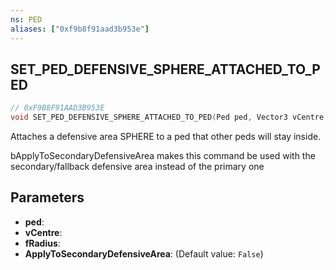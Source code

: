 ```yaml
---
ns: PED
aliases: ["0xf9b8f91aad3b953e"]
---
```

## SET_PED_DEFENSIVE_SPHERE_ATTACHED_TO_PED

```c
// 0xF9B8F91AAD3B953E
void SET_PED_DEFENSIVE_SPHERE_ATTACHED_TO_PED(Ped ped, Vector3 vCentre, float fRadius, bool ApplyToSecondaryDefensiveArea);
```

Attaches a defensive area SPHERE to a ped that other peds will stay inside.

bApplyToSecondaryDefensiveArea makes this command be used with the secondary/fallback defensive area instead of the primary one


## Parameters
* **ped**: 
* **vCentre**: 
* **fRadius**: 
* **ApplyToSecondaryDefensiveArea**: (Default value: `False`)
